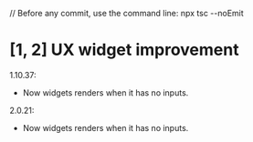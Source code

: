 // Before any commit, use the command line: npx tsc --noEmit

# [1, 2] UX widget improvement

1.10.37:
- Now widgets renders <NewInputDisplay /> when it has no inputs.

2.0.21:
- Now widgets renders <NewInputDisplay /> when it has no inputs.